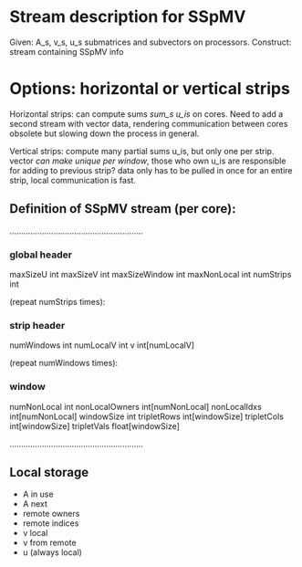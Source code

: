 # Stream description for SSpMV

Given: A_s, v_s, u_s submatrices and subvectors on processors.
Construct: stream containing SSpMV info

# Options: horizontal or vertical strips

Horizontal strips: can compute sums *sum_s u_is* on cores. Need to
add a second stream with vector data, rendering communication between cores
obsolete but slowing down the process in general.

Vertical strips: compute many partial sums u_is, but only one per strip. vector
*can make unique per window*, those who own u_is are responsible for adding to
previous strip?
data only has to be pulled in once for an entire strip, local communication
is fast.

## Definition of SSpMV stream (per core):

..........................................................

### global header
maxSizeU         int
maxSizeV         int
maxSizeWindow    int
maxNonLocal      int
numStrips        int

(repeat numStrips times):
### strip header
numWindows       int
numLocalV        int
v                int[numLocalV]

(repeat numWindows times):
### window
numNonLocal      int
nonLocalOwners   int[numNonLocal]
nonLocalIdxs     int[numNonLocal]
windowSize       int
tripletRows      int[windowSize]
tripletCols      int[windowSize]
tripletVals      float[windowSize]

..........................................................

## Local storage

- A in use
- A next
- remote owners
- remote indices
- v local
- v from remote
- u (always local)
